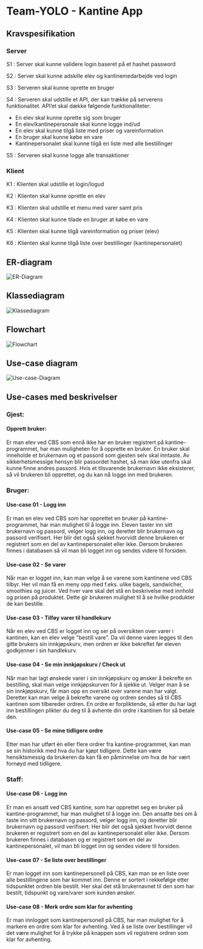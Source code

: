 # Team-YOLO - Kantine App

## Kravspesifikation

### Server

S1 : Server skal kunne validere login baseret på et hashet password 

S2 : Server skal kunne adskille elev og kantinemedarbejde ved login   

S3 : Serveren skal kunne oprette en bruger   

S4 : Serveren skal udstille et API, der kan trække på serverens funktionalitet. API’et skal dække følgende funktionaliteter:
- En elev skal kunne oprette sig som bruger 
- En elev/kantinepersonale skal kunne logge ind/ud
- En elev skal kunne tilgå liste med priser og vareinformation
- En bruger skal kunne købe en vare
- Kantinepersonalet skal kunne tilgå en liste med alle bestillinger

S5 : Serveren skal kunne logge alle transaktioner

### Klient

K1 : Klienten skal udstille et login/logud  

K2 : Klienten skal kunne oprette en elev

K3 : Klienten skal udstille et menu med varer samt pris    

K4 : Klienten skal kunne tilade en bruger at købe en vare

K5 : Klienten skal kunne tilgå vareinformation og priser (elev)

K6 : Klienten skal kunne tilgå liste over bestillinger (kantinepersonalet)

## ER-diagram

![ER-Diagram](Arkitektur_documents/ER_png.png)

## Klassediagram

![Klassediagram](Arkitektur_documents/Klassediagram%203.png)

## Flowchart

![Flowchart](Arkitektur_documents/Kantine-app-flowchart.png)

## Use-case diagram

![Use-case-Diagram](project%20management/Use-case%20diagram%20Kantine.png)

## Use-cases med beskrivelser

### Gjest:

#### Opprett bruker:
Er man elev ved CBS som ennå ikke har en bruker registrert på kantine-programmet, har man muligheten for å opprette en bruker. En bruker skal inneholde et brukernavn og et passord som gjesten selv skal inntaste. Av sikkerhetsmessige hensyn blir passordet hashet, så man ikke utenfra skal kunne finne andres passord. Hvis et tilsvarende brukernavn ikke eksisterer, så vil brukeren bli opprettet, og du kan nå logge inn med brukeren. 

### Bruger:

#### Use-case 01 - Logg inn 
Er man en elev ved CBS som har opprettet en bruker på kantine-programmet, har man mulighet til å logge inn. Eleven taster inn sitt brukernavn og passord, velger logg inn, og deretter blir brukernavn og passord verifisert. Her blir det også sjekket hvorvidt denne brukeren er registrert som en del av kantinepersonalet eller ikke. Dersom brukeren finnes i databasen så vil man bli logget inn og sendes videre til forsiden.

#### Use-case 02 - Se varer 
Når man er logget inn, kan man velge å se varene som kantinene ved CBS tilbyr. Her vil man få en meny opp med f.eks. ulike bagels, sandwicher, smoothies og juicer. Ved hver vare skal det stå en beskrivelse med innhold og prisen på produktet. Dette gir brukeren mulighet til å se hvilke produkter de kan bestille.

#### Use-case 03 - Tilføy varer til handlekurv
Når en elev ved CBS er logget inn og ser på oversikten over varer i kantinen, kan en elev velge "bestill vare".  Da vil denne varen legges til den gitte brukers sin innkjøpskurv, men ordren er ikke bekreftet før eleven godkjenner i sin handlekurv. 

#### Use-case 04 - Se min innkjøpskurv / Check ut 
Når man har lagt ønskede varer i sin innkjøpskurv og ønsker å bekrefte en bestilling, skal man velge innkjøpskurven for å sjekke ut. Velger man å se sin innkjøpskurv, får man opp en oversikt over varene man har valgt. Deretter kan man velge å bekrefte varene og ordren sendes så til CBS kantinen som tilbereder ordren. En ordre er forpliktende, så etter du har lagt inn bestillingen plikter du deg til å avhente din ordre i kantinen for så betale den. 


#### Use-case 05 - Se mine tidligere ordre 
Etter man har utført én eller flere ordrer fra kantine-programmet, kan man se sin historikk med hva du har kjøpt tidligere. Dette kan være hensiktsmessig da brukeren da kan få en påminnelse om hva de har vært fornøyd med tidligere. 

### Staff: 

#### Use-case 06 - Logg inn
Er man en ansatt ved CBS kantine, som har opprettet seg en bruker på kantine-programmet, har man mulighet til å logge inn. Den ansatte bes om å taste inn sitt brukernavn og passord, velger logg inn, og deretter blir brukernavn og passord verifisert. Her blir det også sjekket hvorvidt denne brukeren er registrert som en del av kantinepersonalet eller ikke. Dersom brukeren finnes i databasen og er registrert som en del av kantinepersonalet, vil man bli logget inn og sendes videre til forsiden.

#### Use-case 07 - Se liste over bestillinger 
Er man logget inn som kantinepersonell på CBS, kan man se en liste over alle bestillingene som har kommet inn. Denne er sortert i rekkefølge etter tidspunktet ordren ble bestilt. Her skal det stå brukernavnet til den som har bestilt, tidspunkt og vare/varer som kunden ønsker. 

#### Use-case 08 - Merk ordre som klar for avhenting
Er man innlogget som kantinepersonell på CBS, har man mulighet for å markere en ordre som klar for avhenting. Ved å se liste over bestillinger vil det være mulighet for å trykke på knappen som vil registrere ordren som klar for avhenting. 
